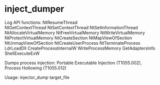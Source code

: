# inject_dumper
Log API functions:
NtResumeThread  
NtGetContextThread
NtSetContextThread
NtSetInformationThread
NtAllocateVirtualMemory
NtFreeVirtualMemory
NtWriteVirtualMemory
NtProtectVirtualMemory
NtCreateSection
NtMapViewOfSection
NtUnmapViewOfSection
NtCreateUserProcess
NtTerminateProcess
LdrLoadDll
CreateProcessInternalW
WriteProcessMemory
GetAdaptersInfo
ShellExecuteExW

Dumps process injection: Portable Executable Injection (T1055.002), Process Hollowing (T1055.012)

Usage:
injector_dump target_file <command line arguments>
